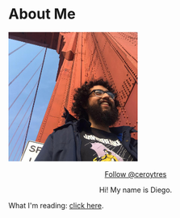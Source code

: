 # About Me

<img src="images/me.jpg" style="width:256px;height:256px;">

<p style="text-align: center;"><a href="https://twitter.com/ceroytres?ref_src=twsrc%5Etfw" class="twitter-follow-button" data-show-count="false">Follow @ceroytres</a><script async src="https://platform.twitter.com/widgets.js" charset="utf-8"></script></p>

<p style="text-align: center;">Hi! My name is Diego.</p>

What I'm reading: <a href="https://www.goodreads.com/review/list/116671508?shelf=currently-reading">click here</a>.